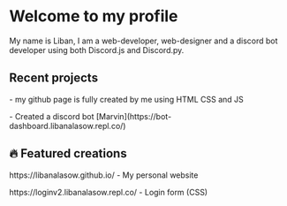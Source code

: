 <h1>Welcome to my profile</h1>
<div>
My name is Liban, I am a web-developer, web-designer and a discord bot developer using both Discord.js and Discord.py.

<h2>Recent projects</h2>
<p>- my github page is fully created by me using HTML CSS and JS</p>
<p>- Created a discord bot [Marvin](https://bot-dashboard.libanalasow.repl.co/)</p>
<h2>🔥 Featured creations</h2>
  <p>https://libanalasow.github.io/ - My personal website</p>
  <p>https://loginv2.libanalasow.repl.co/ - Login form (CSS)</p>


</div>
